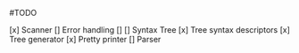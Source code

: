 #TODO 

[x] Scanner
    [] Error handling
    [] 
[] Syntax Tree 
    [x] Tree syntax descriptors
    [x] Tree generator 
    [x] Pretty printer 
[] Parser 
    



